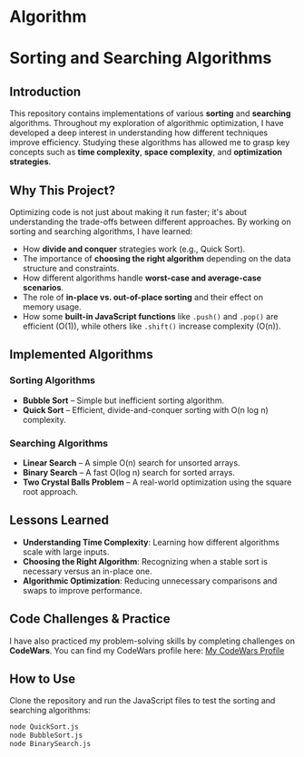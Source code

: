 # Algorithm

# Sorting and Searching Algorithms

## Introduction

This repository contains implementations of various **sorting** and **searching** algorithms. Throughout my exploration of algorithmic optimization, I have developed a deep interest in understanding how different techniques improve efficiency. Studying these algorithms has allowed me to grasp key concepts such as **time complexity**, **space complexity**, and **optimization strategies**.

## Why This Project?

Optimizing code is not just about making it run faster; it's about understanding the trade-offs between different approaches. By working on sorting and searching algorithms, I have learned:

- How **divide and conquer** strategies work (e.g., Quick Sort).
- The importance of **choosing the right algorithm** depending on the data structure and constraints.
- How different algorithms handle **worst-case and average-case scenarios**.
- The role of **in-place vs. out-of-place sorting** and their effect on memory usage.
- How some **built-in JavaScript functions** like `.push()` and `.pop()` are efficient (O(1)), while others like `.shift()` increase complexity (O(n)).

## Implemented Algorithms

### **Sorting Algorithms**

- **Bubble Sort** – Simple but inefficient sorting algorithm.
- **Quick Sort** – Efficient, divide-and-conquer sorting with O(n log n) complexity.

### **Searching Algorithms**

- **Linear Search** – A simple O(n) search for unsorted arrays.
- **Binary Search** – A fast O(log n) search for sorted arrays.
- **Two Crystal Balls Problem** – A real-world optimization using the square root approach.

## Lessons Learned

- **Understanding Time Complexity**: Learning how different algorithms scale with large inputs.
- **Choosing the Right Algorithm**: Recognizing when a stable sort is necessary versus an in-place one.
- **Algorithmic Optimization**: Reducing unnecessary comparisons and swaps to improve performance.

## Code Challenges & Practice

I have also practiced my problem-solving skills by completing challenges on **CodeWars**.
You can find my CodeWars profile here:
[My CodeWars Profile](https://www.codewars.com/users/HakimBaidouri)

## How to Use

Clone the repository and run the JavaScript files to test the sorting and searching algorithms:

```sh
node QuickSort.js
node BubbleSort.js
node BinarySearch.js
